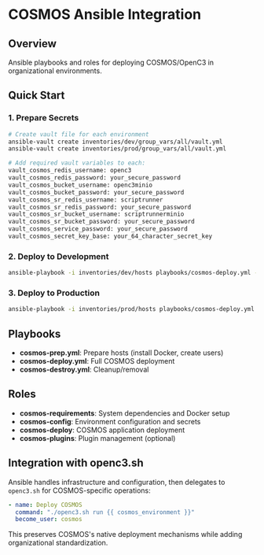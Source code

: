 # COSMOS Ansible Integration

## Overview
Ansible playbooks and roles for deploying COSMOS/OpenC3 in organizational environments.

## Quick Start

### 1. Prepare Secrets
```bash
# Create vault file for each environment  
ansible-vault create inventories/dev/group_vars/all/vault.yml
ansible-vault create inventories/prod/group_vars/all/vault.yml

# Add required vault variables to each:
vault_cosmos_redis_username: openc3
vault_cosmos_redis_password: your_secure_password
vault_cosmos_bucket_username: openc3minio  
vault_cosmos_bucket_password: your_secure_password
vault_cosmos_sr_redis_username: scriptrunner
vault_cosmos_sr_redis_password: your_secure_password
vault_cosmos_sr_bucket_username: scriptrunnerminio
vault_cosmos_sr_bucket_password: your_secure_password
vault_cosmos_service_password: your_secure_password
vault_cosmos_secret_key_base: your_64_character_secret_key
```

### 2. Deploy to Development
```bash
ansible-playbook -i inventories/dev/hosts playbooks/cosmos-deploy.yml --ask-vault-pass
```

### 3. Deploy to Production
```bash
ansible-playbook -i inventories/prod/hosts playbooks/cosmos-deploy.yml --ask-vault-pass
```

## Playbooks

- **cosmos-prep.yml**: Prepare hosts (install Docker, create users)
- **cosmos-deploy.yml**: Full COSMOS deployment
- **cosmos-destroy.yml**: Cleanup/removal

## Roles

- **cosmos-requirements**: System dependencies and Docker setup
- **cosmos-config**: Environment configuration and secrets
- **cosmos-deploy**: COSMOS application deployment
- **cosmos-plugins**: Plugin management (optional)

## Integration with openc3.sh

Ansible handles infrastructure and configuration, then delegates to `openc3.sh` for COSMOS-specific operations:

```yaml
- name: Deploy COSMOS
  command: "./openc3.sh run {{ cosmos_environment }}"
  become_user: cosmos
```

This preserves COSMOS's native deployment mechanisms while adding organizational standardization.